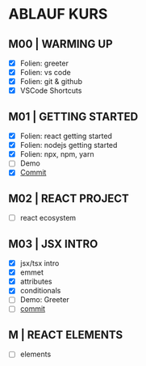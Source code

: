 # ABLAUF KURS

## M00 | WARMING UP

- [x] Folien: greeter
- [x] Folien: vs code
- [x] Folien: git & github
- [x] VSCode Shortcuts

## M01 | GETTING STARTED

- [x] Folien: react getting started
- [x] Folien: nodejs getting started
- [x] Folien: npx, npm, yarn
- [ ] Demo
- [x] [Commit](https://github.com/ppedvAG/2020-12-03-react-VC/commit/b284e8fa7606a79b1dab17b797cb2c7263c3fa6c)

## M02 | REACT PROJECT

- [ ] react ecosystem

## M03 | JSX INTRO

- [x] jsx/tsx intro
- [x] emmet
- [x] attributes
- [x] conditionals
- [ ] Demo: Greeter
- [ ] [commit](https://github.com/ppedvAG/2020-12-03-react-VC/commit/736880bc3aab5558b1e9de794ec5ce01996408a6)

## M | REACT ELEMENTS

- [ ] elements

<!-- 
## M | FUNCTION COMPONENTS AND PROPS

- [ ] components
- [ ] props
- [ ] props.children
- [ ] components as props

## M | JSX CONTINUED

- [ ] iterating elements

## M | COMPONENTS AND STATE

- [ ] class components
- [ ] constructor
- [ ] state
- [ ] use state hook
- [ ] components in state

## M | REACT & FORMS

- [ ] forms

## M | COMPONENTS LIFECYCLE

- [ ] lifecycle methods
- [ ] use effect hook

## M | COMPONENTS COMMUNICATION

- [ ] lifting state up
- [ ] specialization

## M | ROUTING

## M | SSR

- [ ] ssr vs csr
- [ ] react & ssr

## M | REDUX

- [ ] redux
- [ ] react-redux

 -->
